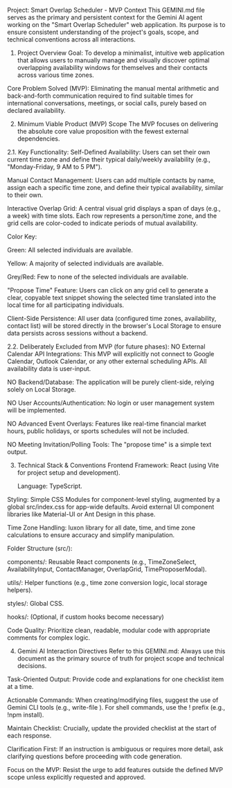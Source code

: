 Project: Smart Overlap Scheduler - MVP Context
This GEMINI.md file serves as the primary and persistent context for the Gemini AI agent working on the "Smart Overlap Scheduler" web application. Its purpose is to ensure consistent understanding of the project's goals, scope, and technical conventions across all interactions.

1. Project Overview
   Goal: To develop a minimalist, intuitive web application that allows users to manually manage and visually discover optimal overlapping availability windows for themselves and their contacts across various time zones.

Core Problem Solved (MVP): Eliminating the manual mental arithmetic and back-and-forth communication required to find suitable times for international conversations, meetings, or social calls, purely based on declared availability.

2. Minimum Viable Product (MVP) Scope
   The MVP focuses on delivering the absolute core value proposition with the fewest external dependencies.

2.1. Key Functionality:
Self-Defined Availability: Users can set their own current time zone and define their typical daily/weekly availability (e.g., "Monday-Friday, 9 AM to 5 PM").

Manual Contact Management: Users can add multiple contacts by name, assign each a specific time zone, and define their typical availability, similar to their own.

Interactive Overlap Grid: A central visual grid displays a span of days (e.g., a week) with time slots. Each row represents a person/time zone, and the grid cells are color-coded to indicate periods of mutual availability.

Color Key:

Green: All selected individuals are available.

Yellow: A majority of selected individuals are available.

Grey/Red: Few to none of the selected individuals are available.

"Propose Time" Feature: Users can click on any grid cell to generate a clear, copyable text snippet showing the selected time translated into the local time for all participating individuals.

Client-Side Persistence: All user data (configured time zones, availability, contact list) will be stored directly in the browser's Local Storage to ensure data persists across sessions without a backend.

2.2. Deliberately Excluded from MVP (for future phases):
NO External Calendar API Integrations: This MVP will explicitly not connect to Google Calendar, Outlook Calendar, or any other external scheduling APIs. All availability data is user-input.

NO Backend/Database: The application will be purely client-side, relying solely on Local Storage.

NO User Accounts/Authentication: No login or user management system will be implemented.

NO Advanced Event Overlays: Features like real-time financial market hours, public holidays, or sports schedules will not be included.

NO Meeting Invitation/Polling Tools: The "propose time" is a simple text output.

3. Technical Stack & Conventions
   Frontend Framework: React (using Vite for project setup and development).

   Language: TypeScript.

Styling: Simple CSS Modules for component-level styling, augmented by a global src/index.css for app-wide defaults. Avoid external UI component libraries like Material-UI or Ant Design in this phase.

Time Zone Handling: luxon library for all date, time, and time zone calculations to ensure accuracy and simplify manipulation.

Folder Structure (src/):

components/: Reusable React components (e.g., TimeZoneSelect, AvailabilityInput, ContactManager, OverlapGrid, TimeProposerModal).

utils/: Helper functions (e.g., time zone conversion logic, local storage helpers).

styles/: Global CSS.

hooks/: (Optional, if custom hooks become necessary)

Code Quality: Prioritize clean, readable, modular code with appropriate comments for complex logic.

4. Gemini AI Interaction Directives
   Refer to this GEMINI.md: Always use this document as the primary source of truth for project scope and technical decisions.

Task-Oriented Output: Provide code and explanations for one checklist item at a time.

Actionable Commands: When creating/modifying files, suggest the use of Gemini CLI tools (e.g., write-file <filepath> <content>). For shell commands, use the ! prefix (e.g., !npm install).

Maintain Checklist: Crucially, update the provided checklist at the start of each response.

Clarification First: If an instruction is ambiguous or requires more detail, ask clarifying questions before proceeding with code generation.

Focus on the MVP: Resist the urge to add features outside the defined MVP scope unless explicitly requested and approved.
